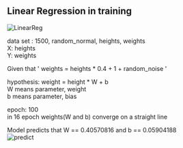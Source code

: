 ## Linear Regression in training
![LinearReg](https://user-images.githubusercontent.com/86847564/143281799-575b292b-b68d-4dad-bb19-ba290360a172.gif)

data set : 1500, random_normal, heights, weights  
X: heights  
Y: weights  

Given that ' weights = heights * 0.4 + 1 + random_noise '    

hypothesis: weight = height * W + b  
W means parameter, weight  
b means parameter, bias  

epoch: 100  
in 16 epoch weights(W and b) converge on a straight line  

Model predicts that W == 0.40570816 and b == 0.05904188  
![predict](https://user-images.githubusercontent.com/86847564/143284579-bf6a1055-6c60-4345-bb64-19af9be0da51.png)
